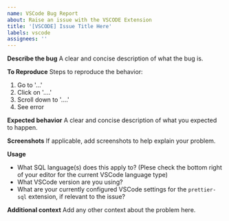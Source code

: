 ```yaml
---
name: VSCode Bug Report
about: Raise an issue with the VSCODE Extension
title: '[VSCODE] Issue Title Here'
labels: vscode
assignees: ''
---
```


**Describe the bug**
A clear and concise description of what the bug is.

**To Reproduce**
Steps to reproduce the behavior:

1. Go to '...'
2. Click on '....'
3. Scroll down to '....'
4. See error

**Expected behavior**
A clear and concise description of what you expected to happen.

**Screenshots**
If applicable, add screenshots to help explain your problem.

**Usage**

- What SQL language(s) does this apply to? (Plese check the bottom right of your editor for the current VSCode language type)
- What VSCode version are you using?
- What are your currently configured VSCode settings for the `prettier-sql` extension, if relevant to the issue?

**Additional context**
Add any other context about the problem here.
